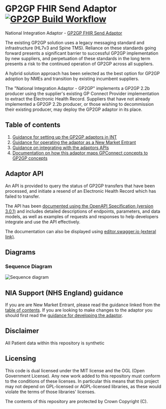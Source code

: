 # GP2GP FHIR Send Adaptor [![GP2GP Build Workflow](https://github.com/NHSDigital/integration-adaptor-gp2gp/actions/workflows/build_workflow.yml/badge.svg)](https://github.com/NHSDigital/integration-adaptor-gp2gp/actions/workflows/build_workflow.yml)

National Integration Adaptor - [GP2GP FHIR Send Adaptor](https://digital.nhs.uk/developer/api-catalogue/gp2gp/gp2gp-sending-adaptor)

The existing GP2GP solution uses a legacy messaging standard and infrastructure (HL7v3 and Spine TMS). Reliance
on these standards going forward presents a significant barrier to successful GP2GP implementation by new suppliers,
and perpetuation of these standards in the long term presents a risk to the continued operation of GP2GP across all
suppliers.

A hybrid solution approach has been selected as the best option for GP2GP adoption by NMEs and transition by existing
incumbent suppliers.

The "National Integration Adaptor - GP2GP" implements a GP2GP 2.2b producer using the supplier's existing GP Connect
Provider implementation to extract the Electronic Health Record. Suppliers that have not already implemented a
GP2GP 2.2b producer, or those wishing to decommission their existing producer, may deploy the GP2GP adaptor in its place.


## Table of contents

1. [Guidance for setting up the GP2GP adaptors in INT](https://github.com/NHSDigital/nia-patient-switching-standard-adaptor/blob/main/getting-started-instructions.md)
1. [Guidance for operating the adaptor as a New Market Entrant](OPERATING.md)
1. [Guidance on integrating with the adaptors APIs](#adaptor-api)
1. [Documentation on how this adaptor maps GPConnect concepts to GP2GP concepts](https://github.com/NHSDigital/patient-switching-adaptors-mapping-documentation)

## Adaptor API

An API is provided to query the status of GP2GP transfers that have been processed, and initiate a resend of an
Electronic Health Record which has failed to transfer.

The API has been [documented using the OpenAPI Specification (version 3.0.1)](gp2gp_adaptor_response_docs.yaml) and
includes detailed descriptions of endpoints, parameters, and data models, as well as examples of requests and responses
to help developers integrate and use the API effectively.

The documentation can also be displayed using [editor.swagger.io (exteral link)][swagger_editor].

[swagger_editor]: https://editor.swagger.io/?url=https://raw.githubusercontent.com/NHSDigital/integration-adaptor-gp2gp-sending/refs/heads/main/gp2gp_adaptor_response_docs.yaml

## Diagrams

### Sequence Diagram

![Sequence diagram](documentation/sequence/sequence.svg)

## NIA Support (NHS England) guidance

If you are are New Market Entrant, please read the guidance linked from the [table of contents](#table-of-contents).
If you are looking to make changes to the adaptor you should first read the [guidance for developing the adaptor](nhs-england-developer-information.md).

## Disclaimer

All Patient data within this repository is synthetic

## Licensing
This code is dual licensed under the MIT license and the OGL (Open Government License). Any new work added to this repository must conform to the conditions of these licenses. In particular this means that this project may not depend on GPL-licensed or AGPL-licensed libraries, as these would violate the terms of those libraries' licenses.

The contents of this repository are protected by Crown Copyright (C).